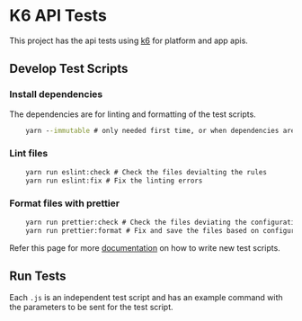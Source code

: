 # K6 API Tests

This project has the api tests using [k6](https://k6.io/) for platform and app apis.

## Develop Test Scripts

### Install dependencies

The dependencies are for linting and formatting of the test scripts.

```cmd
    yarn --immutable # only needed first time, or when dependencies are updated
```

### Lint files

```cmd
    yarn run eslint:check # Check the files devialting the rules
    yarn run eslint:fix # Fix the linting errors
```

### Format files with prettier

```cmd
    yarn run prettier:check # Check the files deviating the configuration
    yarn run prettier:format # Fix and save the files based on configuration
```

Refer this page for more [documentation](https://docs.altinn.studio/teknologi/altinnstudio/development/handbook/test/k6/) on how to write new test scripts.

## Run Tests

Each `.js` is an independent test script and has an example command with the parameters to be sent for the test script.
